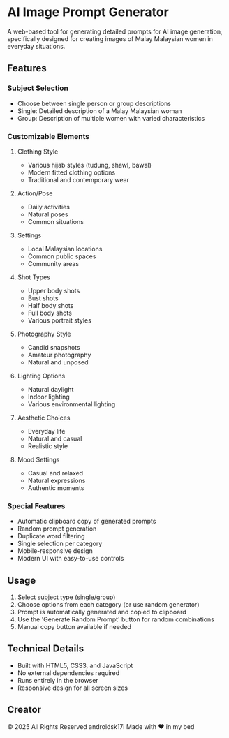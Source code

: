 # AI Image Prompt Generator

A web-based tool for generating detailed prompts for AI image generation, specifically designed for creating images of Malay Malaysian women in everyday situations.

## Features

### Subject Selection
- Choose between single person or group descriptions
- Single: Detailed description of a Malay Malaysian woman
- Group: Description of multiple women with varied characteristics

### Customizable Elements
1. Clothing Style
   - Various hijab styles (tudung, shawl, bawal)
   - Modern fitted clothing options
   - Traditional and contemporary wear

2. Action/Pose
   - Daily activities
   - Natural poses
   - Common situations

3. Settings
   - Local Malaysian locations
   - Common public spaces
   - Community areas

4. Shot Types
   - Upper body shots
   - Bust shots
   - Half body shots
   - Full body shots
   - Various portrait styles

5. Photography Style
   - Candid snapshots
   - Amateur photography
   - Natural and unposed

6. Lighting Options
   - Natural daylight
   - Indoor lighting
   - Various environmental lighting

7. Aesthetic Choices
   - Everyday life
   - Natural and casual
   - Realistic style

8. Mood Settings
   - Casual and relaxed
   - Natural expressions
   - Authentic moments

### Special Features
- Automatic clipboard copy of generated prompts
- Random prompt generation
- Duplicate word filtering
- Single selection per category
- Mobile-responsive design
- Modern UI with easy-to-use controls

## Usage
1. Select subject type (single/group)
2. Choose options from each category (or use random generator)
3. Prompt is automatically generated and copied to clipboard
4. Use the 'Generate Random Prompt' button for random combinations
5. Manual copy button available if needed

## Technical Details
- Built with HTML5, CSS3, and JavaScript
- No external dependencies required
- Runs entirely in the browser
- Responsive design for all screen sizes

## Creator
© 2025 All Rights Reserved androidsk17i
Made with ❤️ in my bed 
